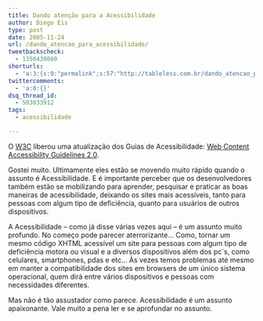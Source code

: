 ```yaml
---
title: Dando atenção para a Acessibilidade
author: Diego Eis
type: post
date: 2005-11-24
url: /dando_atencao_para_acessibilidade/
tweetbackscheck:
  - 1356439860
shorturls:
  - 'a:3:{s:9:"permalink";s:57:"http://tableless.com.br/dando_atencao_para_acessibilidade";s:7:"tinyurl";s:26:"http://tinyurl.com/44dac6s";s:4:"isgd";s:19:"http://is.gd/HlFViV";}'
twittercomments:
  - 'a:0:{}'
dsq_thread_id:
  - 503033912
tags:
  - acessibilidade

---
```

O [W3C][1] liberou uma atualização dos Guias de Acessibilidade: [Web Content Accessibility Guidelines 2.0][2]. 

Gostei muito. Ultimamente eles estão se movendo muito rápido quando o assunto é Acessibilidade. E é importante perceber que os desenvolvedores também estão se mobilizando para aprender, pesquisar e praticar as boas maneiras de acessibilidade, deixando os sites mais acessíveis, tanto para pessoas com algum tipo de deficiência, quanto para usuários de outros dispositivos. 

A Acessibilidade &#8211; como já disse várias vezes aqui &#8211; é um assunto muito profundo. No começo pode parecer aterrorizante&#8230; Como, tornar um mesmo código XHTML acessível um site para pessoas com algum tipo de deficiência motora ou visual e a diversos dispositivos além dos pc´s, como celulares, smartphones, pdas e etc&#8230; Às vezes temos problemas até mesmo em manter a compatibilidade dos sites em browsers de um único sistema operacional, quem dirá entre vários dispositivos e pessoas com necessidades diferentes.
  
Mas não é tão assustador como parece. Acessibilidade é um assunto apaixonante. Vale muito a pena ler e se aprofundar no assunto.

 [1]: http://www.w3.org/ "World Wide Web Consortium"
 [2]: http://www.w3.org/TR/2005/WD-WCAG20-20051123/
